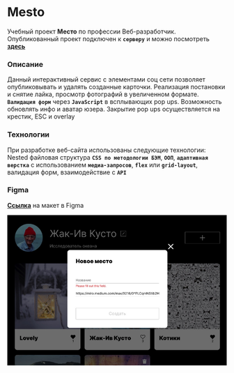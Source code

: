 # Mesto
Учебный проект **Место** по профессии Веб-разработчик. Опубликованный проект подключен к **`серверу`** 
и можно посмотреть **[здесь](https://yuliaiv-iv.github.io/mesto)**

### Описание

Данный интерактивный сервис с элементами соц сети позволяет опубликовывать и удалять созданные карточки. Реализация постановки и снятие лайка, просмотр фотографий в увеличенном формате. **`Валидация форм`** через **`JavaScript`** в всплывающих pop ups. Возможность обновлять инфо и аватар юзера. Закрытие pop ups осуществляется на крестик, ESC и overlay

### Технологии

При разработке веб-сайта использованы следующие технологии:
  Nested файловая структура **`CSS по методологии БЭМ`**, **`ООП`**,
  **`адаптивная верстка`** с использованием **`медиа-запросов`**,
  **`flex`** или **`grid-layout`**, валидация форм, взаимодействие с **`API`**

### Figma 
**[Ссылка](https://www.figma.com/file/StZjf8HnoeLdiXS7dYrLAh/JavaScript.-Sprint-4)** на макет в Figma

<a href="https://yuliaiv-iv.github.io/mesto" target="_blank">
  <img align="center" src="./src/images/mesto-readme.jpg" alt="Место" />
</a>
